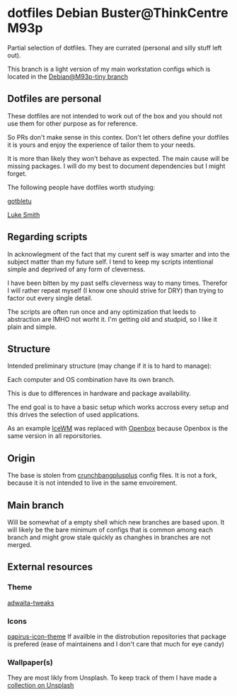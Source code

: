 # dotfiles Debian Buster@ThinkCentre M93p
Partial selection of dotfiles. They are currated (personal and silly stuff left out).

This branch is a light version of my main workstation configs which is located in the [Debian@M93p-tiny branch](https://github.com/TinkerforFunandAutonomy/dotfiles/tree/Debian%40M93p-tiny)

## Dotfiles are personal
These dotfiles are not intended to work out of the box and you should not use them for other purpose as for reference. 

So PRs don't make sense in this contex. Don't let others define your dotfiles it is yours and enjoy the experience of tailor them to your needs.

It is more than likely they won't behave as expected. The main cause will be missing packages. I will do my best to document dependencies but I might forget.

The following people have dotfiles worth studying:

[gotbletu](https://github.com/gotbletu)

[Luke Smith](https://github.com/lukesmithxyz)


## Regarding scripts
In acknowlegment of the fact that my curent self is way smarter and into the subject matter than my future self. I tend to keep my scripts intentional simple and deprived of any form of cleverness.

I have been bitten by my past selfs cleverness way to many times. Therefor I will rather repeat myself (I know one should strive for DRY) than trying to factor out every single detail.

The scripts are often run once and any optimization that leeds to abstraction are IMHO not worht it. I'm getting old and studpid, so I like it plain and simple.


## Structure
Intended preliminary structure (may change if it is to hard to manage):

Each computer and OS combination have its own branch.

This is due to differences in hardware and package availability. 

The end goal is to have a basic setup which works accross every setup and this drives the selection of used applications.

As an example [IceWM](https://ice-wm.org/) was replaced with [Openbox](http://openbox.org/wiki/Main_Page) because Openbox is the same version in all reporsitories.


## Origin
The base is stolen from [crunchbangplusplus](https://github.com/CBPP/cbpp-configs) config files. It is not a fork, because it is not intended to live in the same envoirement.

## Main branch
Will be somewhat of a empty shell which new branches are based upon. It will likely be the bare minimum of configs that is common among each branch and might grow stale quickly as changhes in branches are not merged. 

## External resources

### Theme
[adwaita-tweaks](https://github.com/Jazqa/adwaita-tweaks)

### Icons
[papirus-icon-theme](https://github.com/PapirusDevelopmentTeam/papirus-icon-theme)
If availble in the distrobution repositories that package is prefered (ease of maintainens and I don't care that much for eye candy)

### Wallpaper(s)
They are most likly from Unsplash. To keep track of them I have made a [collection on Unsplash](https://unsplash.com/collections/42048583/wallpapers)
